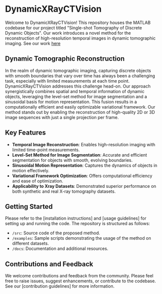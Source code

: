 # DynamicXRayCTVision


Welcome to DynamicXRayCTVision! This repository houses the MATLAB codebase for our project titled "Single-shot Tomography of Discrete Dynamic Objects". Our work introduces a novel method for the reconstruction of high-resolution temporal images in dynamic tomographic imaging. See our work [here](https://arxiv.org/abs/2311.05269)

## Dynamic Tomographic Reconstruction

In the realm of dynamic tomographic imaging, capturing discrete objects with smooth boundaries that vary over time has always been a challenging task, especially with limited measurements at each time point. DynamicXRayCTVision addresses this challenge head-on. Our approach synergistically combines spatial and temporal information of dynamic objects, leveraging the level-set method for image segmentation and a sinusoidal basis for motion representation. This fusion results in a computationally efficient and easily optimizable variational framework. Our method stands out by enabling the reconstruction of high-quality 2D or 3D image sequences with just a single projection per frame.

## Key Features

- **Temporal Image Reconstruction**: Enables high-resolution imaging with limited time-point measurements.
- **Level-Set Method for Image Segmentation**: Accurate and efficient segmentation for objects with smooth, evolving boundaries.
- **Sinusoidal Motion Representation**: Captures the dynamics of objects in motion effectively.
- **Variational Framework Optimization**: Offers computational efficiency and ease of optimization.
- **Applicability to Xray Datasets**: Demonstrated superior performance on both synthetic and real X-ray tomography datasets.

## Getting Started

Please refer to the [installation instructions] and [usage guidelines] for setting up and running the code. The repository is structured as follows:

- `/src`: Source code of the proposed method.
- `/examples`: Sample scripts demonstrating the usage of the method on different datasets.
- `/docs`: Documentation and additional resources.

## Contributions and Feedback

We welcome contributions and feedback from the community. Please feel free to raise issues, suggest enhancements, or contribute to the codebase. See our [contribution guidelines] for more information.
